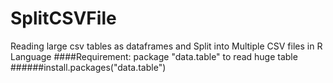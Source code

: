 # SplitCSVFile
Reading large csv tables as dataframes and Split into Multiple CSV files in R Language
####Requirement: package "data.table" to read huge table 
######install.packages("data.table")

 
